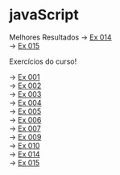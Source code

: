 # javaScript

Melhores Resultados
-> <a href="https://ipneuhauser.github.io/javaScript/aula13/ex014/ex014.html" target="_blank">Ex 014</a><br>
-> <a href="https://ipneuhauser.github.io/javaScript/aula13/ex015/ex015.html" target="_blank">Ex 015</a><br>
 
Exercícios do curso!

-> <a href="https://ipneuhauser.github.io/javaScript/aula04/ex001.html" target="_blank">Ex 001</a><br>
-> <a href="https://ipneuhauser.github.io/javaScript/aula06/ex002.html" target="_blank">Ex 002</a><br>
-> <a href="https://ipneuhauser.github.io/javaScript/aula06/ex003.html" target="_blank">Ex 003</a><br>
-> <a href="https://ipneuhauser.github.io/javaScript/aula06/ex004.html" target="_blank">Ex 004</a><br>
-> <a href="https://ipneuhauser.github.io/javaScript/aula09/ex005.html" target="_blank">Ex 005</a><br>
-> <a href="https://ipneuhauser.github.io/javaScript/aula10/ex006.html" target="_blank">Ex 006</a><br>
-> <a href="https://ipneuhauser.github.io/javaScript/aula10/ex007.html" target="_blank">Ex 007</a><br>
-> <a href="https://ipneuhauser.github.io/javaScript/aula11/ex009.html" target="_blank">Ex 009</a><br>
-> <a href="https://ipneuhauser.github.io/javaScript/aula11/ex010.html" target="_blank">Ex 010</a><br>
-> <a href="https://ipneuhauser.github.io/javaScript/aula13/ex014/ex014.html" target="_blank">Ex 014</a><br>
-> <a href="https://ipneuhauser.github.io/javaScript/aula13/ex015/ex015.html" target="_blank">Ex 015</a><br>